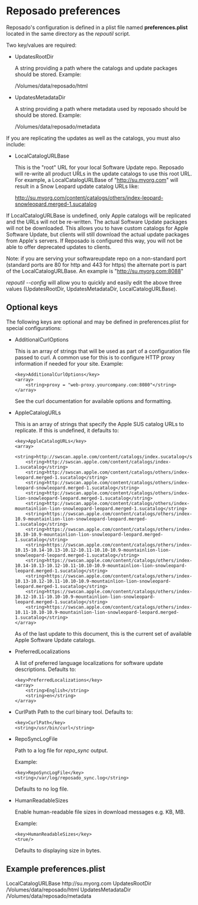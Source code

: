 # Reposado preferences

Reposado's configuration is defined in a plist file named **preferences.plist** located in the same directory as the *repoutil* script.

Two key/values are required:

- UpdatesRootDir
   
  A string providing a path where the catalogs and update packages should be stored. Example: 
  
    /Volumes/data/reposado/html

- UpdatesMetadataDir
    
  A string providing a path where metadata used by reposado should be should be stored. Example: 
    
    /Volumes/data/reposado/metadata

If you are replicating the updates as well as the catalogs, you must also include:

- LocalCatalogURLBase
    
    This is the "root" URL for your local Software Update repo. Reposado will re-write all product URLs in the update catalogs to use this root URL. For example, a LocalCatalogURLBase of "http://su.myorg.com" will result in a Snow Leopard update catalog URLs like:

    http://su.myorg.com/content/catalogs/others/index-leopard-snowleopard.merged-1.sucatalog

If LocalCatalogURLBase is undefined, only Apple catalogs will be replicated and the URLs will not be re-written.  The actual Software Update packages will not be downloaded. This allows you to have custom catalogs for Apple Software Update, but clients will still download the actual update packages from Apple's servers. If Reposado is configured this way, you will not be able to offer deprecated updates to clients.

Note: if you are serving your softwareupdate repo on a non-standard port (standard ports are 80 for http and 443 for https) the alternate port is part of the LocalCatalogURLBase. An example is "http://su.myorg.com:8088"

*repoutil --config* will allow you to quickly and easily edit the above three values (UpdatesRootDir, UpdatesMetadataDir, LocalCatalogURLBase).


## Optional keys


The following keys are optional and may be defined in preferences.plist for special configurations:

- AdditionalCurlOptions
    
    This is an array of strings that will be used as part of a configuration file passed to curl. A common use for this is to configure HTTP proxy information if needed for your site. Example:
    
      <key>AdditionalCurlOptions</key>
      <array>
          <string>proxy = "web-proxy.yourcompany.com:8080"</string>
      </array>

  See the curl documentation for available options and formatting.

- AppleCatalogURLs

  This is an array of strings that specify the Apple SUS catalog URLs to replicate. If this is undefined, it defaults to:

      <key>AppleCatalogURLs</key>
      <array>
          <string>http://swscan.apple.com/content/catalogs/index.sucatalog</string>
          <string>http://swscan.apple.com/content/catalogs/index-1.sucatalog</string>
          <string>http://swscan.apple.com/content/catalogs/others/index-leopard.merged-1.sucatalog</string>
          <string>http://swscan.apple.com/content/catalogs/others/index-leopard-snowleopard.merged-1.sucatalog</string>
          <string>http://swscan.apple.com/content/catalogs/others/index-lion-snowleopard-leopard.merged-1.sucatalog</string>
          <string>http://swscan.apple.com/content/catalogs/others/index-mountainlion-lion-snowleopard-leopard.merged-1.sucatalog</string>
          <string>https://swscan.apple.com/content/catalogs/others/index-10.9-mountainlion-lion-snowleopard-leopard.merged-1.sucatalog</string>
          <string>https://swscan.apple.com/content/catalogs/others/index-10.10-10.9-mountainlion-lion-snowleopard-leopard.merged-1.sucatalog</string>
          <string>https://swscan.apple.com/content/catalogs/others/index-10.15-10.14-10.13-10.12-10.11-10.10-10.9-mountainlion-lion-snowleopard-leopard.merged-1.sucatalog</string>
          <string>https://swscan.apple.com/content/catalogs/others/index-10.14-10.13-10.12-10.11-10.10-10.9-mountainlion-lion-snowleopard-leopard.merged-1.sucatalog</string>          
          <string>https://swscan.apple.com/content/catalogs/others/index-10.13-10.12-10.11-10.10-10.9-mountainlion-lion-snowleopard-leopard.merged-1.sucatalog</string>
          <string>https://swscan.apple.com/content/catalogs/others/index-10.12-10.11-10.10-10.9-mountainlion-lion-snowleopard-leopard.merged-1.sucatalog</string>          
          <string>https://swscan.apple.com/content/catalogs/others/index-10.11-10.10-10.9-mountainlion-lion-snowleopard-leopard.merged-1.sucatalog</string>
      </array>

  As of the last update to this document, this is the current set of available Apple Software Update catalogs.

- PreferredLocalizations
    
  A list of preferred language localizations for software update descriptions. Defaults to:
    
      <key>PreferredLocalizations</key>
      <array>
          <string>English</string>
          <string>en</string>
      </array>

- CurlPath
    Path to the curl binary tool. Defaults to:

      <key>CurlPath</key>
      <string>/usr/bin/curl</string>


- RepoSyncLogFile
    
  Path to a log file for *repo_sync* output.
  
  Example:
    
      <key>RepoSyncLogFile</key>
      <string>/var/log/reposado_sync.log</string>
    
  Defaults to no log file.

- HumanReadableSizes

  Enable human-readable file sizes in download messages e.g. KB, MB.

  Example:

      <key>HumanReadableSizes</key>
      <true/>

  Defaults to displaying size in bytes.


## Example preferences.plist

  <?xml version="1.0" encoding="UTF-8"?>
  <!DOCTYPE plist PUBLIC "-//Apple Computer//DTD PLIST 1.0//EN" "http://www.apple.com/DTDs/PropertyList-1.0.dtd">
  <plist version="1.0">
  <dict>
      <key>LocalCatalogURLBase</key>
      <string>http://su.myorg.com</string>
      <key>UpdatesRootDir</key>
      <string>/Volumes/data/reposado/html</string>
      <key>UpdatesMetadataDir</key>
      <string>/Volumes/data/reposado/metadata</string>
  </dict>
  </plist>
